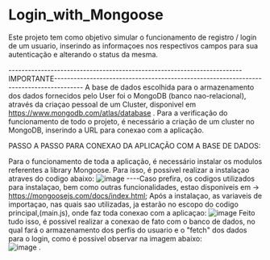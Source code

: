 # Login_with_Mongoose
Este projeto tem como objetivo simular o funcionamento de registro / login de um usuario, inserindo as informaçoes nos respectivos campos para sua autenticação e alterando o status da mesma. 

------------------------------------------------------------------------IMPORTANTE--------------------------------------------------------------------------------------- 
A base de dados escolhida para o armazenamento dos dados fornecidos pelo User foi o MongoDB (banco nao-relacional), através da criaçao pessoal de um Cluster, disponivel em https://www.mongodb.com/atlas/database .
Para a verificação do funcionamento de todo o projeto, é necessário a criação de um cluster no MongoDB, inserindo a URL para conexao com a aplicação.


PASSO A PASSO PARA CONEXAO DA APLICAÇÃO COM A BASE DE DADOS:
 
  Para o funcionamento de toda a aplicação, é necessário instalar os modulos referentes a library Mongoose. Para isso, é possivel realizar a instalaçao atraves do codigo abaixo:
  ![image](https://user-images.githubusercontent.com/85362752/168082311-2aabbae8-a86c-4a9c-9993-da4fb4b5e1fb.png)
    ----Caso prefira, os codigos utilizados para instalaçao, bem como outras funcionalidades, estao disponiveis em -> https://mongoosejs.com/docs/index.html;
  Após a instalaçao, as variaveis de importaçao, nas quais sao utilizadas, ja estarão no escopo do codigo principal,(main.js), onde faz toda conexao com a aplicaçao:
    ![image](https://user-images.githubusercontent.com/85362752/168083037-7211a0d0-e38d-4c03-9c4f-791647bed615.png)
  Feito tudo isso, é possivel realizar a conexao de fato com o banco de dados, no qual fará o armazenamento dos perfis do usuario e o "fetch" dos dados para o login, como é possivel observar na imagem abaixo:  
    ![image](https://user-images.githubusercontent.com/85362752/168083541-87bdd6b1-cbc6-48d2-8cd0-b8849aa0ea43.png) .
 

 
